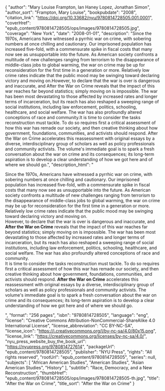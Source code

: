 {
  "author": "Mary Louise Frampton, Ian Haney Lopez, Jonathan Simon",
  "author_sort": "Frampton, Mary Louise",
  "bookpubdate": "2008",
  "citation_link": "https://doi.org/10.33682/nyu/9780814728505.001.0001",
  "coverHref": "epub_content/9780814728505/ops/images/9780814728505.jpg",
  "coverage": "New York",
  "date": "2008-01-01",
  "description": "Since the 1970s, Americans have witnessed a pyrrhic war on crime, with sobering numbers at once chilling and cautionary. Our imprisoned population has increased five-fold, with a commensurate spike in fiscal costs that many now see as unsupportable into the future. As American society confronts a multitude of new challenges ranging from terrorism to the disappearance of middle-class jobs to global warming, the war on crime may be up for reconsideration for the first time in a generation or more. Relatively low crime rates indicate that the public mood may be swinging toward declaring victory and moving on.However, to declare that the war is over is dangerous and inaccurate, and After the War on Crime reveals that the impact of this war reaches far beyond statistics; simply moving on is impossible. The war has been most devastating to those affected by increased rates and longer terms of incarceration, but its reach has also reshaped a sweeping range of social institutions, including law enforcement, politics, schooling, healthcare, and social welfare. The war has also profoundly altered conceptions of race and community.It is time to consider the tasks reconstruction must tackle. To do so requires first a critical assessment of how this war has remade our society, and then creative thinking about how government, foundations, communities, and activists should respond. After the War on Crime accelerates this reassessment with original essays by a diverse, interdisciplinary group of scholars as well as policy professionals and community activists. The volume&#39;s immediate goal is to spark a fresh conversation about the war on crime and its consequences; its long-term aspiration is to develop a clear understanding of how we got here and of where we should go.",
  "description_html": "<p>Since the 1970s, Americans have witnessed a pyrrhic war on crime, with sobering numbers at once chilling and cautionary. Our imprisoned population has increased five-fold, with a commensurate spike in fiscal costs that many now see as unsupportable into the future. As American society confronts a multitude of new challenges ranging from terrorism to the disappearance of middle-class jobs to global warming, the war on crime may be up for reconsideration for the first time in a generation or more. Relatively low crime rates indicate that the public mood may be swinging toward declaring victory and moving on.<br>However, to declare that the war is over is dangerous and inaccurate, and <b>After the War on Crime</b> reveals that the impact of this war reaches far beyond statistics; simply moving on is impossible. The war has been most devastating to those affected by increased rates and longer terms of incarceration, but its reach has also reshaped a sweeping range of social institutions, including law enforcement, politics, schooling, healthcare, and social welfare. The war has also profoundly altered conceptions of race and community.<br>It is time to consider the tasks reconstruction must tackle. To do so requires first a critical assessment of how this war has remade our society, and then creative thinking about how government, foundations, communities, and activists should respond. <b>After the War on Crime</b> accelerates this reassessment with original essays by a diverse, interdisciplinary group of scholars as well as policy professionals and community activists. The volume&#39;s immediate goal is to spark a fresh conversation about the war on crime and its consequences; its long-term aspiration is to develop a clear understanding of how we got here and of where we should go.</p>",
  "format": "256 pages",
  "isbn": "9780814728505",
  "language": "eng",
  "license": "Creative Commons Attribution-NonCommercial-ShareAlike 4.0 International License",
  "license_abbreviation": "CC BY-NC-SA",
  "license_icon": "https://i.creativecommons.org/l/by-nc-sa/4.0/80x15.png",
  "license_link": "https://creativecommons.org/licenses/by-nc-sa/4.0/",
  "nyu_press_website_buy_the_book_url": "https://nyupress.org/9780814727614",
  "packageUrl": "epub_content/9780814728505",
  "publisher": "NYU Press",
  "rights": "All rights reserved",
  "rootUrl": "epub_content/9780814728505",
  "series": null,
  "subjects": [
    "African American Studies",
    "American Studies",
    "Asian American Studies",
    "History"
  ],
  "subtitle": "Race, Democracy, and a New Reconstruction",
  "thumbHref": "epub_content/9780814728505/ops/images/9780814728505-th.jpg",
  "title": "After the War on Crime",
  "title_sort": "After the War on Crime"
}
